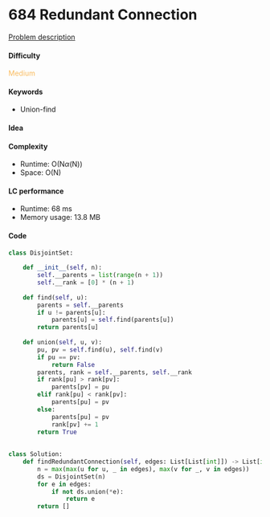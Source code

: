 684 Redundant Connection  
=======================
[Problem description](https://leetcode.com/problems/redundant-connection/)

#### Difficulty
<span style="color:#FABC60">Medium</span>

#### Keywords
- Union-find

#### Idea

#### Complexity
- Runtime: O(N$\alpha$(N))
- Space: O(N)
  
#### LC performance
- Runtime: 68 ms
- Memory usage: 13.8 MB

#### Code
```python
class DisjointSet:
    
    def __init__(self, n):
        self.__parents = list(range(n + 1))
        self.__rank = [0] * (n + 1)
    
    def find(self, u):
        parents = self.__parents
        if u != parents[u]:
            parents[u] = self.find(parents[u])
        return parents[u]
    
    def union(self, u, v):
        pu, pv = self.find(u), self.find(v)
        if pu == pv:
            return False
        parents, rank = self.__parents, self.__rank
        if rank[pu] > rank[pv]:
            parents[pv] = pu
        elif rank[pu] < rank[pv]:
            parents[pu] = pv
        else:
            parents[pu] = pv
            rank[pv] += 1
        return True
        
    
class Solution:
    def findRedundantConnection(self, edges: List[List[int]]) -> List[int]:
        n = max(max(u for u, _ in edges), max(v for _, v in edges))
        ds = DisjointSet(n)
        for e in edges:
            if not ds.union(*e):
                return e
        return []
```